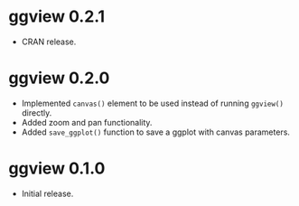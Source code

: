 # ggview 0.2.1
* CRAN release.

# ggview 0.2.0
* Implemented `canvas()` element to be used instead of running `ggview()` 
directly.
* Added zoom and pan functionality.
* Added `save_ggplot()` function to save a ggplot with canvas parameters.

# ggview 0.1.0
* Initial release.
